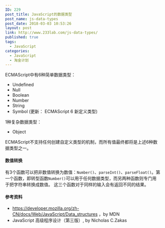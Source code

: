 ```yaml
---
ID: 229
post_title: JavaScript的数据类型
post_name: js-data-types
post_date: 2018-03-03 10:53:26
layout: post
link: http://www.233lab.com/js-data-types/
published: true
tags:
  - JavaScript
categories:
  - JavaScript
  - 淘金计划
---
```

ECMAScript中有6种简单数据类型：

- Undefined
- Null
- Boolean
- Number
- String
-  Symbol (更新： ECMAScript 6 新定义类型)

1种复杂数据类型：

- Object

ECMAScript不支持任何创建自定义类型的机制，而所有值最终都将是上述6种数据类型之一。

#### 数值转换
有3个函数可以把非数值转换为数值：`Number()`、`parseInt()`、`parseFloat()`。第一个函数，即转型函数`Number()`可以用于任何数据类型，而另两种函数则专门用于把字符串转换成数值。
这三个函数对于同样的输入会有返回不同的结果。





#### 参考资料
- https://developer.mozilla.org/zh-CN/docs/Web/JavaScript/Data_structures      ，by MDN
- JavaScript 高级程序设计（第三版）, by Nicholas C.Zakas
<!--stackedit_data:
eyJoaXN0b3J5IjpbLTE2NjMzNjQ0NTBdfQ==
-->